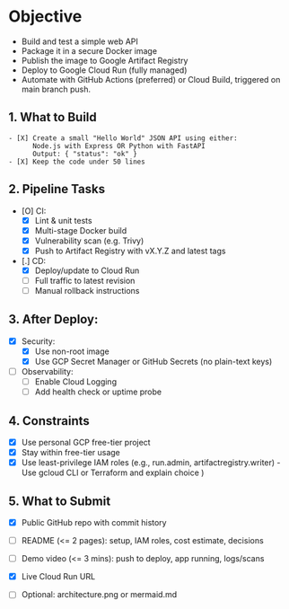 # Objective
- Build and test a simple web API
- Package it in a secure Docker image
- Publish the image to Google Artifact Registry
- Deploy to Google Cloud Run (fully managed)
- Automate with GitHub Actions (preferred) or Cloud Build, triggered on main branch push.


## 1. What to Build
    - [X] Create a small "Hello World" JSON API using either:
          Node.js with Express OR Python with FastAPI
          Output: { "status": "ok" }
    - [X] Keep the code under 50 lines

## 2. Pipeline Tasks
- [O] CI:
    - [X] Lint & unit tests
    - [X] Multi-stage Docker build
    - [X] Vulnerability scan (e.g. Trivy)
    - [X] Push to Artifact Registry with vX.Y.Z and latest tags
- [.] CD:
    - [X] Deploy/update to Cloud Run
    - [ ] Full traffic to latest revision
    - [ ] Manual rollback instructions

## 3. After Deploy:
- [X] Security:
    - [X] Use non-root image
    - [X] Use GCP Secret Manager or GitHub Secrets (no plain-text keys)
- [ ] Observability:
    - [ ] Enable Cloud Logging
    - [ ] Add health check or uptime probe
     
## 4. Constraints
- [X] Use personal GCP free-tier project
- [X] Stay within free-tier usage
- [X] Use least-privilege IAM roles (e.g., run.admin, artifactregistry.writer) - Use gcloud CLI or Terraform and explain choice )
 
## 5. What to Submit
- [X] Public GitHub repo with commit history
- [ ] README (<= 2 pages): setup, IAM roles, cost estimate, decisions
- [ ] Demo video (<= 3 mins): push to deploy, app running, logs/scans
- [X] Live Cloud Run URL
- [ ] Optional: architecture.png or mermaid.md

